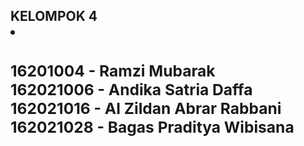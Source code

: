 <h2>KELOMPOK 4
<li><h3>16201004 - Ramzi Mubarak<br>
162021006 - Andika Satria Daffa<br>
162021016 - Al Zildan Abrar Rabbani<br>
162021028 - Bagas Praditya Wibisana</h3></li>
